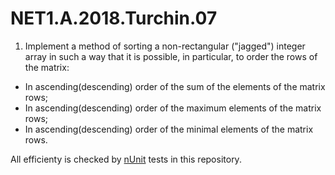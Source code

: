 # NET1.A.2018.Turchin.07  

1. Implement a method of sorting a non-rectangular ("jagged") integer array in such a way that it is possible, in particular,
to order the rows of the matrix:
 * In ascending(descending) order of the sum of the elements of the matrix rows;
 * In ascending(descending) order of the maximum elements of the matrix rows;
 * In ascending(descending) order of the minimal elements of the matrix rows.

All efficienty is checked by [nUnit][1] tests in this repository.

[1]: https://github.com/TurchinAlexander/DotNetCourseTraining/tree/master/NET1.A.2018.Turchin.07/JaggedArray.Tests
